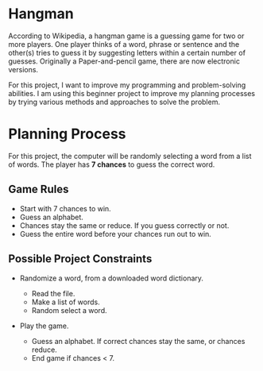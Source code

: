 # Hangman

According to Wikipedia, a hangman game is a guessing game for two or more players. 
One player thinks of a word, phrase or sentence and the other(s) tries to guess it by 
suggesting letters within a certain number of guesses. Originally a Paper-and-pencil game, 
there are now electronic versions. 

For this project, I want to improve my programming and problem-solving abilities. 
I am using this beginner project to improve my planning processes by trying various methods
and approaches to solve the problem.

# Planning Process

For this project, the computer will be randomly selecting a word from a list of words. 
The player has **7 chances** to guess the correct word.

## Game Rules
*  Start with 7 chances to win.
*  Guess an alphabet.
*  Chances stay the same or reduce. If you guess correctly or not.
*  Guess the entire word before your chances run out to win.

## Possible Project Constraints
*  Randomize a word, from a downloaded word dictionary.
    * Read the file.
    * Make a list of words.
    * Random select a word.

*  Play the game.
    * Guess an alphabet. If correct chances stay the same, or chances reduce.
    * End game if chances < 7.